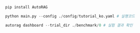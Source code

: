 
```python
pip install AutoRAG
```


```python
python main.py --config ./config/tutorial_ko.yaml # 실행코드
```


```python
autorag dashboard --trial_dir ./benchmark/0 # 실험 결과 확인
```
 